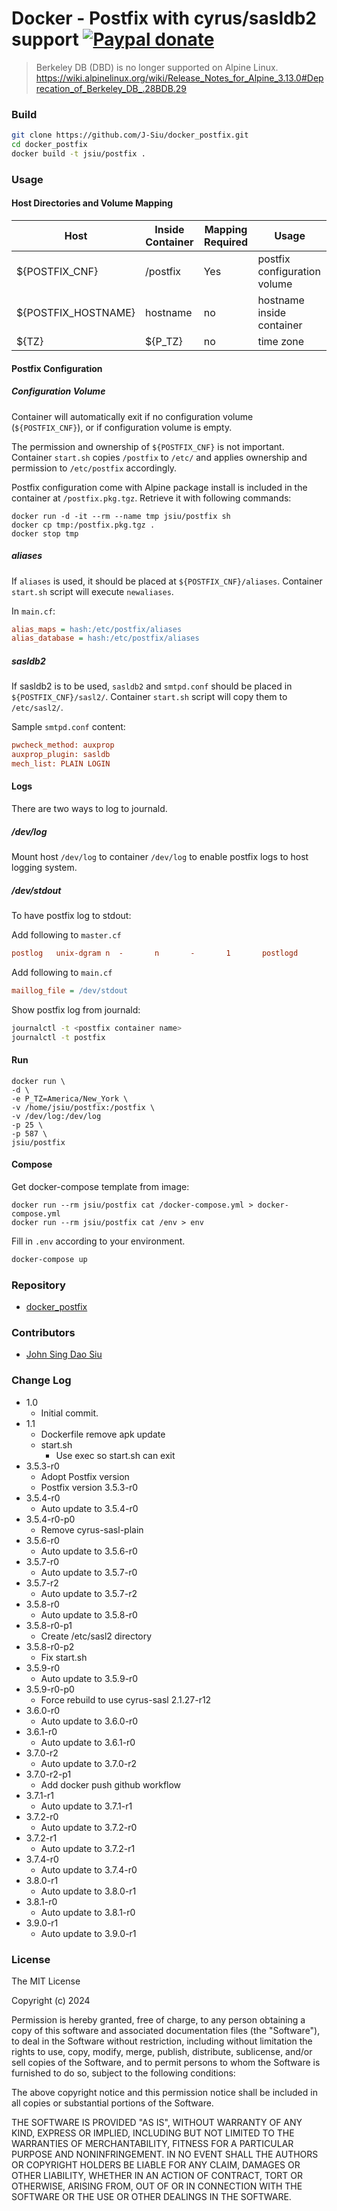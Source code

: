 # Docker - Postfix with cyrus/sasldb2 support [![Paypal donate](https://www.paypalobjects.com/en_US/i/btn/btn_donate_LG.gif)](https://www.paypal.com/donate/?business=HZF49NM9D35SJ&no_recurring=0&currency_code=CAD)

> Berkeley DB (DBD) is no longer supported on Alpine Linux. https://wiki.alpinelinux.org/wiki/Release_Notes_for_Alpine_3.13.0#Deprecation_of_Berkeley_DB_.28BDB.29

<!--more-->
### Build

```sh
git clone https://github.com/J-Siu/docker_postfix.git
cd docker_postfix
docker build -t jsiu/postfix .
```

### Usage

#### Host Directories and Volume Mapping

Host|Inside Container|Mapping Required|Usage
---|---|---|---
${POSTFIX_CNF}|/postfix|Yes|postfix configuration volume
${POSTFIX_HOSTNAME}|hostname|no|hostname inside container
${TZ}|${P_TZ}|no|time zone

#### Postfix Configuration

##### Configuration Volume

Container will automatically exit if no configuration volume (`${POSTFIX_CNF}`), or if configuration volume is empty.

The permission and ownership of `${POSTFIX_CNF}` is not important. Container `start.sh` copies `/postfix` to `/etc/` and applies ownership and permission to `/etc/postfix` accordingly.

Postfix configuration come with Alpine package install is included in the container at `/postfix.pkg.tgz`. Retrieve it with following commands:

```docker
docker run -d -it --rm --name tmp jsiu/postfix sh
docker cp tmp:/postfix.pkg.tgz .
docker stop tmp
```

##### aliases

If `aliases` is used, it should be placed at `${POSTFIX_CNF}/aliases`. Container `start.sh` script will execute `newaliases`.

In `main.cf`:

```ini
alias_maps = hash:/etc/postfix/aliases
alias_database = hash:/etc/postfix/aliases
```

##### sasldb2

If sasldb2 is to be used, `sasldb2` and `smtpd.conf` should be placed in `${POSTFIX_CNF}/sasl2/`. Container `start.sh` script will copy them to `/etc/sasl2/`.

Sample `smtpd.conf` content:

```ini
pwcheck_method: auxprop
auxprop_plugin: sasldb
mech_list: PLAIN LOGIN
```

#### Logs

There are two ways to log to journald.

##### /dev/log

Mount host `/dev/log` to container `/dev/log` to enable postfix logs to host logging system.

##### /dev/stdout

To have postfix log to stdout:

Add following to `master.cf`

```ini
postlog   unix-dgram n  -       n       -       1       postlogd
```

Add following to `main.cf`

```ini
maillog_file = /dev/stdout
```

Show postfix log from journald:

```sh
journalctl -t <postfix container name>
journalctl -t postfix
```

#### Run

```docker
docker run \
-d \
-e P_TZ=America/New_York \
-v /home/jsiu/postfix:/postfix \
-v /dev/log:/dev/log
-p 25 \
-p 587 \
jsiu/postfix
```

#### Compose

Get docker-compose template from image:

```docker
docker run --rm jsiu/postfix cat /docker-compose.yml > docker-compose.yml
docker run --rm jsiu/postfix cat /env > env
```

Fill in `.env` according to your environment.

```sh
docker-compose up
```

### Repository

- [docker_postfix](https://github.com/J-Siu/docker_postfix)

### Contributors

- [John Sing Dao Siu](https://github.com/J-Siu)

### Change Log

- 1.0
  - Initial commit.
- 1.1
  - Dockerfile remove apk update
  - start.sh
    - Use exec so start.sh can exit
- 3.5.3-r0
  - Adopt Postfix version
  - Postfix version 3.5.3-r0
- 3.5.4-r0
  - Auto update to 3.5.4-r0
- 3.5.4-r0-p0
  - Remove cyrus-sasl-plain
- 3.5.6-r0
  - Auto update to 3.5.6-r0
- 3.5.7-r0
  - Auto update to 3.5.7-r0
- 3.5.7-r2
  - Auto update to 3.5.7-r2
- 3.5.8-r0
  - Auto update to 3.5.8-r0
- 3.5.8-r0-p1
  - Create /etc/sasl2 directory
- 3.5.8-r0-p2
  - Fix start.sh
- 3.5.9-r0
  - Auto update to 3.5.9-r0
- 3.5.9-r0-p0
  - Force rebuild to use cyrus-sasl 2.1.27-r12
- 3.6.0-r0
  - Auto update to 3.6.0-r0
- 3.6.1-r0
  - Auto update to 3.6.1-r0
- 3.7.0-r2
  - Auto update to 3.7.0-r2
- 3.7.0-r2-p1
  - Add docker push github workflow
- 3.7.1-r1
  - Auto update to 3.7.1-r1
- 3.7.2-r0
  - Auto update to 3.7.2-r0
- 3.7.2-r1
  - Auto update to 3.7.2-r1
- 3.7.4-r0
  - Auto update to 3.7.4-r0
- 3.8.0-r1
  - Auto update to 3.8.0-r1
- 3.8.1-r0
  - Auto update to 3.8.1-r0
- 3.9.0-r1
  - Auto update to 3.9.0-r1
<!--CHANGE-LOG-END-->

### License

The MIT License

Copyright (c) 2024

Permission is hereby granted, free of charge, to any person obtaining a copy of this software and associated documentation files (the "Software"), to deal in the Software without restriction, including without limitation the rights to use, copy, modify, merge, publish, distribute, sublicense, and/or sell copies of the Software, and to permit persons to whom the Software is furnished to do so, subject to the following conditions:

The above copyright notice and this permission notice shall be included in all copies or substantial portions of the Software.

THE SOFTWARE IS PROVIDED "AS IS", WITHOUT WARRANTY OF ANY KIND, EXPRESS OR IMPLIED, INCLUDING BUT NOT LIMITED TO THE WARRANTIES OF MERCHANTABILITY, FITNESS FOR A PARTICULAR PURPOSE AND NONINFRINGEMENT. IN NO EVENT SHALL THE AUTHORS OR COPYRIGHT HOLDERS BE LIABLE FOR ANY CLAIM, DAMAGES OR OTHER LIABILITY, WHETHER IN AN ACTION OF CONTRACT, TORT OR OTHERWISE, ARISING FROM, OUT OF OR IN CONNECTION WITH THE SOFTWARE OR THE USE OR OTHER DEALINGS IN THE SOFTWARE.
